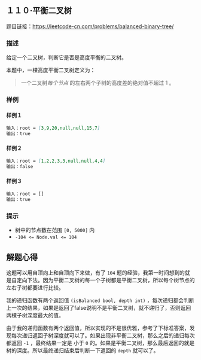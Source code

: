 ## １１０·平衡二叉树

题目链接：https://leetcode-cn.com/problems/balanced-binary-tree/

### 描述

给定一个二叉树，判断它是否是高度平衡的二叉树。

本题中，一棵高度平衡二叉树定义为：

> 一个二叉树*每个节点* 的左右两个子树的高度差的绝对值不超过 1 。

### 样例

#### 样例１

```markdown
输入：root = [3,9,20,null,null,15,7]
输出：true
```
#### 样例２

```markdown
输入：root = [1,2,2,3,3,null,null,4,4]
输出：false
```

#### 样例３

```markdown
输入：root = []
输出：true
```

### 提示

- 树中的节点数在范围 `[0, 5000]` 内
- `-104 <= Node.val <= 104`

## 解题心得

这题可以用自顶向上和自顶向下来做，有了 `104` 题的经验，我第一时间想到的就是自定向下法。因为平衡二叉树的每一个子树都是平衡二叉树，所以每个树节点的左右子树都要进行比较。

我的递归函数有两个返回值 `(isBalanced bool, depth int)` ，每次递归都会判断上一次的结果，如果是返回了false说明不是平衡二叉树，就不递归了，否则返回两棵子树深度最大的值。

由于我的递归函数有两个返回值，所以实现的不是很优雅，参考了下标准答案，发现每次递归返回子树深度就可以了。如果出现非平衡二叉树，那么之后的递归每次都返回 `-1` ，最终结果一定是 小于 `0` 的。如果是平衡二叉树，那么最后返回的就是树的深度。所以最终递归结束后判断一下返回的 `depth` 就可以了。

